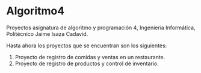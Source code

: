# Algoritmo4
Proyectos asignatura de algoritmo y programación 4, Ingeniería Informática, Politécnico Jaime Isaza Cadavid.

Hasta ahora los proyectos que se encuentran son los siguientes:

1. Proyecto de registro de comidas y ventas en un restaurante.
2. Proyecto de registro de productos y control de inventario.
